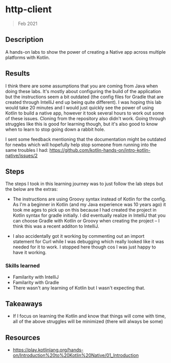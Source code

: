 # http-client
> Feb 2021

## Description
A hands-on labs to show the power of creating a Native app across multiple platforms with Kotlin. 

## Results
I think there are some assumptions that you are coming from Java when doing these labs. It's mostly about configuring the build of the application 
but the instructions seem a bit outdated (the config files for Gradle that are created through IntelliJ end up being quite different). I was hoping this lab would take 20 minutes and I would just quickly see the power of using Kotlin to build a native app, however it took several hours to work out some of these issues. Cloning from the repository also didn't work. Going through struggles like this is good for learning though, but it's also good to know when to learn to stop going down a rabbit hole. 

I sent some feedback mentioning that the documentation might be outdated for newbs which will hopefully help stop someone from running into the same troubles I had: https://github.com/kotlin-hands-on/intro-kotlin-native/issues/2

## Steps
The steps I took in this learning journey was to just follow the lab steps but the below are the extras:

* The instructions are using Groovy syntax instead of Kotlin for the config. As I'm a beginner in Kotlin (and my Java experience was 10 years ago) it took me ages to pick up on this because I had created the project in Kotlin syntax for gradle initially. I did eventually realize in IntelliJ that you can choose Gradle with Kotlin or Groovy when creating the project – I think this was a recent additon to IntelliJ. 

* I also accidentally got it working by commenting out an import statement for Curl while I was debugging which really looked like it was needed 
for it to work. I stopped here though cos I was just happy to have it working.


### Skills learned
* Familarity with IntelliJ
* Familarity with Gradle
* There wasn't any learning of Kotlin but I wasn't expecting that.

## Takeaways
* If I focus on learning the Kotlin and know that things will come with time, all of the above struggles will be minimized (there will always be some)

## Resources
* https://play.kotlinlang.org/hands-on/Introduction%20to%20Kotlin%20Native/01_Introduction
